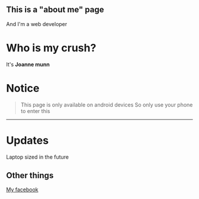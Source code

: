 ## This is a "about me" page 
And I'm a web developer 

# Who is my crush?
It's __Joanne munn__

# Notice
> This page is only available on android devices
So only use your phone to enter this
------------------------------------


# Updates
Laptop sized in the future

## Other things
[My facebook](https://youtu.be/dQw4w9WgXcQ)